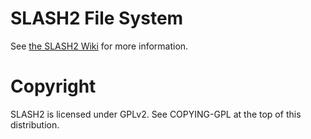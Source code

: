 # SLASH2 File System

See [the SLASH2 Wiki](wiki) for more information.

# Copyright

SLASH2 is licensed under GPLv2.
See COPYING-GPL at the top of this distribution.
